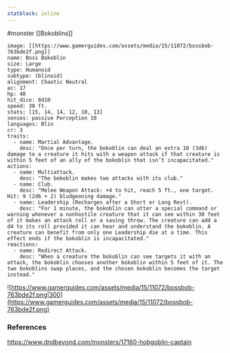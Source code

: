 ```yaml
---
statblock: inline
---
```

#monster [[Bokoblins]]

```statblock
image: [[https://www.gamerguides.com/assets/media/15/11072/bossbob-763bde2f.png]]
name: Boss Bokoblin
size: Large
type: Humanoid
subtype: (blinoid)
alignment: Chaotic Neutral
ac: 17
hp: 40
hit_dice: 8d10
speed: 30 ft.
stats: [15, 14, 14, 12, 10, 13]
senses: passive Perception 10
languages: Blin
cr: 3
traits:
  - name: Martial Advantage.
    desc: "Once per turn, the bokoblin can deal an extra 10 (3d6) damage to a creature it hits with a weapon attack if that creature is within 5 feet of an ally of the bokoblin that isn’t incapacitated."
actions:
  - name: Multiattack.
    desc: "The bokoblin makes two attacks with its club."
  - name: Club.
    desc: "Melee Weapon Attack: +4 to hit, reach 5 ft., one target. Hit: 9 (2d6 + 2) bludgeoning damage."
  - name: Leadership (Recharges after a Short or Long Rest).
    desc: "For 1 minute, the bokoblin can utter a special command or warning whenever a nonhostile creature that it can see within 30 feet of it makes an attack roll or a saving throw. The creature can add a d4 to its roll provided it can hear and understand the bokoblin. A creature can benefit from only one Leadership die at a time. This effect ends if the bokoblin is incapacitated."
reactions:
  - name: Redirect Attack.
    desc: "When a creature the bokoblin can see targets it with an attack, the bokoblin chooses another bokoblin within 5 feet of it. The two bokoblins swap places, and the chosen bokoblin becomes the target instead."
```

![https://www.gamerguides.com/assets/media/15/11072/bossbob-763bde2f.png|300](https://www.gamerguides.com/assets/media/15/11072/bossbob-763bde2f.png)

### References

https://www.dndbeyond.com/monsters/17160-hobgoblin-captain